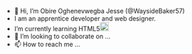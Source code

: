 - 👋 Hi, I’m Obire Oghenevwegba Jesse (@WaysideBaker57)
- I am an apprentice developer and web designer.
- I’m currently learning HTML5<img src="https://cdn.iconscout.com/icon/free/png-256/html5-40-1175193.png" width="20px">
- 💞️ I’m looking to collaborate on ...
- 📫 How to reach me ...

<!---
WaysideBaker57/WaysideBaker57 is a ✨ special ✨ repository because its `README.md` (this file) appears on your GitHub profile.
You can click the Preview link to take a look at your changes.
--->
